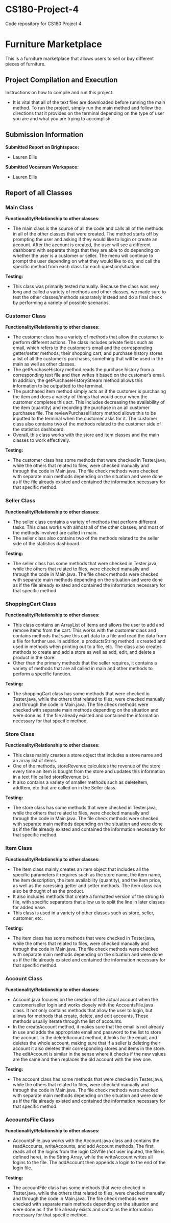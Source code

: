 # CS180-Project-4
Code repository for CS180 Project 4.

# Furniture Marketplace

This is a furniture marketplace that allows users to sell or buy different pieces of furniture.

## Project Compilation and Execution

Instructions on how to compile and run this project:

- It is vital that all of the text files are downloaded before running the main method. To run the project, simply run the main method and follow the directions that it provides on the terminal depending on the type of user you are and what you are trying to accomplish. 

## Submission Information

**Submitted Report on Brightspace:**
- Lauren Ellis

**Submitted Vocareum Workspace:**
- Lauren Ellis

## Report of all Classes

### Main Class

**Functionality/Relationship to other classes:**
- The main class is the source of all the code and calls all of the methods in all of the other classes that were created. The method starts off by prompting the user and asking if they would like to login or create an account. After the account is created, the user will see a different dashboard with separate things that they are able to do depending on whether the user is a customer or seller. The menu will continue to prompt the user depending on what they would like to do, and call the specific method from each class for each question/situation.

**Testing:**
- This class was primarily tested manually. Because the class was very long and called a variety of methods and other classes, we made sure to test the other classes/methods separately instead and do a final check by performing a variety of possible scenarios.

### Customer Class

**Functionality/Relationship to other classes:**
- The customer class has a variety of methods that allow the customer to perform different actions. The class includes private fields such as email, which refers to the customer’s email and the corresponding getter/setter methods, their shopping cart, and purchase history stores a list of all the customer’s purchases, something that will be used in the main as well as other classes. 
- The getPurchaseHistory method reads the purchase history from a corresponding text file and then writes it based on the customer’s email. In addition, the getPurchaseHistoryStream method allows this information to be outputted to the terminal. 
- The purchased item method simply acts as if the customer is purchasing the item and does a variety of things that would occur when the customer completes this act. This includes decreasing the availability of the item (quantity) and recording the purchase in an all customer purchases file. The reviewPurchaseHistory method allows this to be inputted to the terminal when the customer asks for it.  The customer class also contains two of the methods related to the customer side of the statistics dashboard.
- Overall, this class works with the store and item classes and the main classes to work effectively. 


**Testing:**
- The customer class has some methods that were checked in Tester.java, while the others that related to files, were checked manually and through the code in Main.java. The file check methods were checked with separate main methods depending on the situation and were done as if the file already existed and contained the information necessary for that specific method. 

### Seller Class

**Functionality/Relationship to other classes:**
- The seller class contains a variety of methods that perform different tasks. This class works with almost all of the other classes, and most of the methods involved are called in main. 
- The seller class also contains two of the methods related to the seller side of the statistics dashboard.


**Testing:**
- The seller class has some methods that were checked in Tester.java, while the others that related to files, were checked manually and through the code in Main.java. The file check methods were checked with separate main methods depending on the situation and were done as if the file already existed and contained the information necessary for that specific method. 

### ShoppingCart Class

**Functionality/Relationship to other classes:**
- This class contains an ArrayList of items and allows the user to add and remove items from the cart. This works with the customer class and contains methods that save this cart data to a file and read the data from a file for further use. In addition, a productsString method is created and used in methods when printing out to a file, etc. The class also creates methods to create and add a store as well as add, edit, and delete a product in the store.
- Other than the primary methods that the seller requires, it contains a variety of methods that are all called in main and other methods to perform a specific function. 

**Testing:**
- The shoppingCart class has some methods that were checked in Tester.java, while the others that related to files, were checked manually and through the code in Main.java. The file check methods were checked with separate main methods depending on the situation and were done as if the file already existed and contained the information necessary for that specific method. 

### Store Class

**Functionality/Relationship to other classes:**
- This class mainly creates a store object that includes a store name and an array list of items.
- One of the methods, storeRevenue calculates the revenue of the store every time an item is bought from the store and updates this information in a text file called storeRevenue.txt.
- It also contains a variety of smaller methods such as deleteItem, addItem, etc that are called on in the Seller class. 

**Testing:**
- The store class has some methods that were checked in Tester.java, while the others that related to files, were checked manually and through the code in Main.java. The file check methods were checked with separate main methods depending on the situation and were done as if the file already existed and contained the information necessary for that specific method.

### Item Class

**Functionality/Relationship to other classes:**
- The Item class mainly creates an item object that includes all the specific parameters it requires such as the store name, the item name, the item description, the item availability (quantity), and the item price, as well as the caressing getter and setter methods. The item class can also be thought of as the product. 
- It also includes methods that create a formatted version of the strong to file, with specific separators that allow us to split the line in later classes for added ease. 
- This class is used in a variety of other classes such as store, seller, customer, etc. 

**Testing:**
- The item class has some methods that were checked in Tester.java, while the others that related to files, were checked manually and through the code in Main.java. The file check methods were checked with separate main methods depending on the situation and were done as if the file already existed and contained the information necessary for that specific method. 


### Account Class

**Functionality/Relationship to other classes:**
- Account.java focuses on the creation of the actual account when the customer/seller login and works closely with the AccountsFile.java class. It not only contains methods that allow the user to login, but allows for methods that create, delete, and edit accounts. These methods usually iterate through the list of accounts. 
- In the createAccount method, it makes sure that the email is not already in use and adds the appropriate email and password to the list to store the account. In the deleteAccount method, it looks for the email, and deletes the whole account, making sure that if a seller is deleting their account it also deletes their corresponding stores and items in the store. The editAccount is similar in the sense where it checks if the new values are the same and then replaces the old account with the new one. 


**Testing:**
- The account class has some methods that were checked in Tester.java, while the others that related to files, were checked manually and through the code in Main.java. The file check methods were checked with separate main methods depending on the situation and were done as if the file already existed and contained the information necessary for that specific method. 

### AccountsFile Class

**Functionality/Relationship to other classes:**
- AccountsFile.java works with the Account.java class and contains the readAccounts, writeAccounts, and add Account methods. The first reads all of the logins from the login CSVfile (not user inputed, the file is defined here), in the String Array, while the writeAccount writes all logins to the file. The addAccount then appends a login to the end of the login file. 

**Testing:**
- The accountFile class has some methods that were checked in Tester.java, while the others that related to files, were checked manually and through the code in Main.java. The file check methods were checked with separate main methods depending on the situation and were done as if the file already exists and contains the information necessary for that specific method. 
